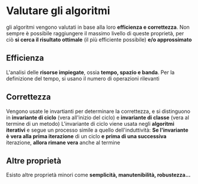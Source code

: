 # Valutare gli algoritmi
gli algoritmi vengono valutati in base alla loro **efficienza e correttezza**. Non sempre è possibile raggiungere il massimo livello di queste proprietà, per ciò **si cerca il risultato ottimale** (il più efficiente possibile) **e/o approssimato**

## Efficienza
L'analisi delle **risorse impiegate**, ossia **tempo, spazio e banda**. Per la definizione del tempo, si usano il numero di operazioni rilevanti

## Correttezza
Vengono usate le invartianti per determinare la correttezza, e si distinguono in **invariante di ciclo** (vera all'inizio del ciclo) e **invariante di classe** (vera al termine di un metodo)
L'invariante di ciclo viene usata negli **algoritmi iterativi** e segue un processo simile a quello dell'induttività: **Se l'invariante è vera alla prima iterazione** di un ciclo **e prima di una successiva** iterazione, **allora rimane vera** anche al termine

## Altre proprietà
Esisto altre proprietà minori come **semplicità, manutenibilità, robustezza...**